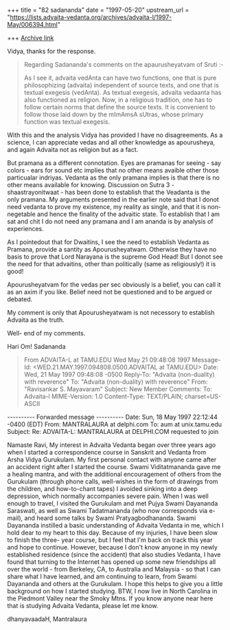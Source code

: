 +++
title = "82 sadananda"
date = "1997-05-20"
upstream_url = "https://lists.advaita-vedanta.org/archives/advaita-l/1997-May/006394.html"

+++
[Archive link](https://lists.advaita-vedanta.org/archives/advaita-l/1997-May/006394.html)

Vidya, thanks for the response.

>Regarding Sadananda's comments on the apaurusheyatvam of Sruti :-
>
>As I see it, advaita vedAnta can have two functions, one that is pure
>philosophizing (advaita) independent of source texts, and one that is
>textual exegesis (vedAnta). As textual exegesis, advaita vedaanta has also
>functioned as religion. Now, in a religious tradition, one has to follow
>certain norms that define the source texts. It is convenient to follow
>those laid down by the mImAmsA sUtras, whose primary function was textual
>exegesis.

With this and the analysis Vidya has provided I have no disagreements.  As
a science, I can appreciate vedas and all other knowledge as apourusheya,
and again Advaita not as religion but as a fact.

But pramana as a different connotation.  Eyes are pramanas for seeing - say
colors - ears for sound  etc implies that no other means avaible other
those particualar indriyas.  Vedanta as the only pramana implies is
that there is no other means available for knowing. Discussion on Sutra 3 -
shaastrayonitwaat - has been done to establish that the Veadanta is the
only pramana.    My arguments presented in the earlier note said that I
donot need vedanta to prove my existence, my reality as single, and that it
is non-negetable and hence the finality of the advaitic state.  To
establish that I am sat and chit I do not need any pramana and I am ananda
is by analysis of experiences.

As I pointedout that for Dwaitins, I see the need to establish Vedanta as
Pramana, provide a santity as Apourusheyatwam. Otherwise they have no basis
to prove that Lord Narayana is the supreme God Head!  But I donot see the
need for that advaitins, other than politically (same as religiously!) it
is good!

Apourusheyatvam for the vedas per sec obviously is a  belief, you can call
it as an axim if you like.  Belief need not be questioned and to be argued
or debated.

My comment is only that Apourusheyatwam is not necessory to establish
Advaita as the truth.

Well- end of my comments.

Hari Om!
Sadananda
>From ADVAITA-L at TAMU.EDU Wed May 21 09:48:08 1997
Message-Id: <WED.21.MAY.1997.094808.0500.ADVAITAL at TAMU.EDU>
Date: Wed, 21 May 1997 09:48:08 -0500
Reply-To: "Advaita (non-duality) with reverence" <ADVAITA-L at TAMU.EDU>
To: "Advaita (non-duality) with reverence" <ADVAITA-L at TAMU.EDU>
From: "Ravisankar S. Mayavaram" <aum at UNIX.TAMU.EDU>
Subject: New Member
Comments: To: Advaita-l <advaita-l at tamu.edu>
MIME-Version: 1.0
Content-Type: TEXT/PLAIN; charset=US-ASCII

---------- Forwarded message ----------
Date: Sun, 18 May 1997 22:12:44 -0400 (EDT)
From: MANTRALAURA at delphi.com
To: aum at unix.tamu.edu
Subject: Re: ADVAITA-L: MANTRALAURA at DELPHI.COM requested to join

Namaste Ravi,
   My interest in Advaita Vedanta began over three
years ago when I started a correspondence course
in Sanskrit and Vedanta from Arsha Vidya Gurukulam.
My first personal contact with anyone came after an
accident right after I started the course.  Swami
Viditatmananda gave me a healing mantra, and with
the additional encouragement of others from the
Gurukulam (through phone calls, well-wishes in the
form of drawings from the children, and how-to-chant
tapes) I avoided sinking into a deep depression,
which normally accompanies severe pain.  When
I was well enough to travel, I visited the Gurukulam
and met Pujya Swami Dayananda Saraswati, as
well as Swami Tadatmananda (who now corresponds
via e-mail), and heard some talks by Swami
Pratyagbodhananda.  Swami Dayananda instilled
a basic understanding of Advaita Vedanta in me,
which I hold dear to my heart to this day.  Because
of my injuries, I have been slow to finish the three-
year course, but I feel that I'm back on track this
year and hope to continue.  However, because I
don't know anyone in my newly established
residence (since the accident) that also studies
Vedanta, I have found that turning to the Internet
has opened up some new friendships all over
the world - from Berkeley, CA, to Australia and
Malaysia - so that I can share what I have learned,
and am continuing to learn, from Swami Dayananda
and others at the Gurukulam.
   I hope this helps to give you a little background
on how I started studying.  BTW, I now live in North
Carolina in the Piedmont Valley near the Smoky
Mtns.  If you know anyone near here that is studying
Advaita Vedanta, please let me know.

dhanyavaadaH,
   Mantralaura


